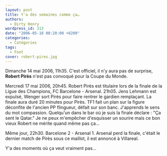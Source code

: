 ```yaml
---
layout: post
title: Y'a des semaines comme ça…
authors:
  - Dirty Henry
wordpress_id: 313
date: "2006-05-18 08:20:00 +0200"
categories:
  - Catégories
tags:
  - Foot
cover: robert-pires.jpg
---
```


Dimanche 14 mai 2006, 11h35. C'est officiel, il n'y aura pas de surprise,
**Robert Pirès** n'est pas convoqué pour la Coupe du Monde.

Mercredi 17 mai 2006, 20h45. Robert Pirès est titulaire lors de la finale de la
Ligue des Champions, FC Barcelone - Arsenal. 21h05. Jens Lehmann est expulsé,
Wenger sort Pirès pour faire rentrer le gardien remplaçant. La finale aura duré
20 minutes pour Pirès. TF1 fait un plan sur la figure déconfite de l'ancien PP
flingueur, défait sur son banc. J'apprends le sens du mot compassion. Quelqu'un
dans le bar où je suis la finale déclare : "Ça sent le Qatar." Je ne peux
m'empêcher d'esquisser un sourire mais ce bon vieux Robert ne mérite quand même
pas ça…

Même jour, 22h30. Barcelone 2 - Arsenal 1. Arsenal perd la finale, c'était le
dernier match de Pirès sous ce maillot, il est annoncé à Villareal.

Y'a des moments où ça veut vraiment pas…
